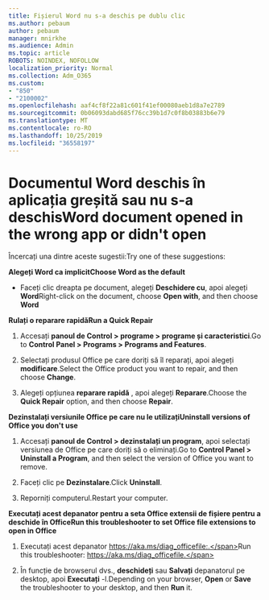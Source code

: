 ```yaml
---
title: Fișierul Word nu s-a deschis pe dublu clic
ms.author: pebaum
author: pebaum
manager: mnirkhe
ms.audience: Admin
ms.topic: article
ROBOTS: NOINDEX, NOFOLLOW
localization_priority: Normal
ms.collection: Adm_O365
ms.custom:
- "850"
- "2100002"
ms.openlocfilehash: aaf4cf8f22a81c601f41ef00080aeb1d8a7e2789
ms.sourcegitcommit: 0b06093dabd685f76cc39b1d7c0f8b03883b6e79
ms.translationtype: MT
ms.contentlocale: ro-RO
ms.lasthandoff: 10/25/2019
ms.locfileid: "36558197"
---
```

# <a name="word-document-opened-in-the-wrong-app-or-didnt-open"></a><span data-ttu-id="a3a0a-102">Documentul Word deschis în aplicația greșită sau nu s-a deschis</span><span class="sxs-lookup"><span data-stu-id="a3a0a-102">Word document opened in the wrong app or didn't open</span></span>

<span data-ttu-id="a3a0a-103">Încercați una dintre aceste sugestii:</span><span class="sxs-lookup"><span data-stu-id="a3a0a-103">Try one of these suggestions:</span></span>

<span data-ttu-id="a3a0a-104">**Alegeți Word ca implicit**</span><span class="sxs-lookup"><span data-stu-id="a3a0a-104">**Choose Word as the default**</span></span>

- <span data-ttu-id="a3a0a-105">Faceți clic dreapta pe document, alegeți **Deschidere cu**, apoi alegeți **Word**</span><span class="sxs-lookup"><span data-stu-id="a3a0a-105">Right-click on the document, choose **Open with**, and then choose **Word**</span></span>

<span data-ttu-id="a3a0a-106">**Rulați o reparare rapidă**</span><span class="sxs-lookup"><span data-stu-id="a3a0a-106">**Run a Quick Repair**</span></span>

1. <span data-ttu-id="a3a0a-107">Accesați **panoul de Control > programe > programe și caracteristici**.</span><span class="sxs-lookup"><span data-stu-id="a3a0a-107">Go to **Control Panel > Programs > Programs and Features**.</span></span>

2. <span data-ttu-id="a3a0a-108">Selectați produsul Office pe care doriți să îl reparați, apoi alegeți **modificare**.</span><span class="sxs-lookup"><span data-stu-id="a3a0a-108">Select the Office product you want to repair, and then choose **Change**.</span></span>

3. <span data-ttu-id="a3a0a-109">Alegeți opțiunea **reparare rapidă** , apoi alegeți **Reparare**.</span><span class="sxs-lookup"><span data-stu-id="a3a0a-109">Choose the **Quick Repair** option, and then choose **Repair**.</span></span>

<span data-ttu-id="a3a0a-110">**Dezinstalați versiunile Office pe care nu le utilizați**</span><span class="sxs-lookup"><span data-stu-id="a3a0a-110">**Uninstall versions of Office you don't use**</span></span>

1. <span data-ttu-id="a3a0a-111">Accesați **panoul de Control > dezinstalați un program**, apoi selectați versiunea de Office pe care doriți să o eliminați.</span><span class="sxs-lookup"><span data-stu-id="a3a0a-111">Go to **Control Panel > Uninstall a Program**, and then select the version of Office you want to remove.</span></span>

2. <span data-ttu-id="a3a0a-112">Faceți clic pe **Dezinstalare**.</span><span class="sxs-lookup"><span data-stu-id="a3a0a-112">Click **Uninstall**.</span></span>

3. <span data-ttu-id="a3a0a-113">Reporniți computerul.</span><span class="sxs-lookup"><span data-stu-id="a3a0a-113">Restart your computer.</span></span>

<span data-ttu-id="a3a0a-114">**Executați acest depanator pentru a seta Office extensii de fișiere pentru a deschide în Office**</span><span class="sxs-lookup"><span data-stu-id="a3a0a-114">**Run this troubleshooter to set Office file extensions to open in Office**</span></span>

1. <span data-ttu-id="a3a0a-115">Executați acest depanator https://aka.ms/diag_officefile:.</span><span class="sxs-lookup"><span data-stu-id="a3a0a-115">Run this troubleshooter: https://aka.ms/diag_officefile.</span></span>

2. <span data-ttu-id="a3a0a-116">În funcție de browserul dvs., **deschideți** sau **Salvați** depanatorul pe desktop, apoi **Executați** -l.</span><span class="sxs-lookup"><span data-stu-id="a3a0a-116">Depending on your browser, **Open** or **Save** the troubleshooter to your desktop, and then **Run** it.</span></span>
